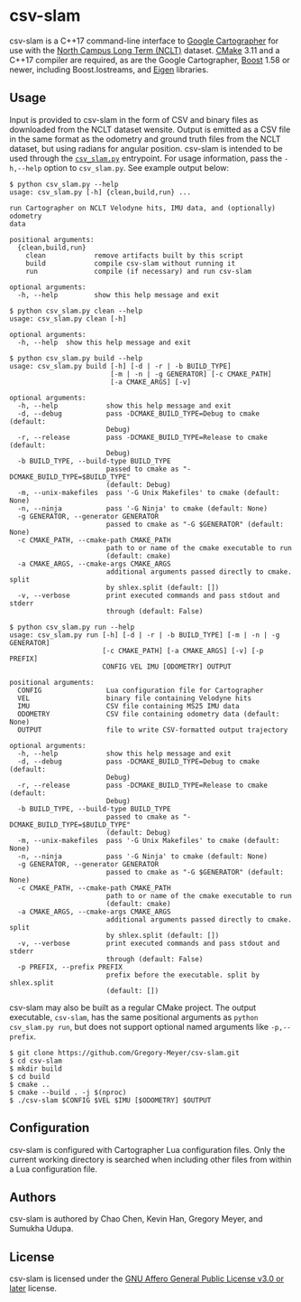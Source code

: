 # csv-slam

csv-slam is a C++17 command-line interface to [Google Cartographer](https://opensource.google/projects/cartographer) for use with the [North Campus Long Term (NCLT)](http://robots.engin.umich.edu/nclt/) dataset. [CMake](https://cmake.org/) 3.11 and a C++17 compiler are required, as are the Google Cartographer, [Boost](https://www.boost.org/) 1.58 or newer, including Boost.Iostreams, and [Eigen](http://eigen.tuxfamily.org/index.php?title=Main_Page) libraries.

## Usage

Input is provided to csv-slam in the form of CSV and binary files as downloaded from the NCLT dataset wensite. Output is emitted as a CSV file in the same format as the odometry and ground truth files from the NCLT dataset, but using radians for angular position. csv-slam is intended to be used through the [`csv_slam.py`](csv_slam.py) entrypoint. For usage information, pass the `-h,--help` option to `csv_slam.py`. See example output below:

```
$ python csv_slam.py --help
usage: csv_slam.py [-h] {clean,build,run} ...

run Cartographer on NCLT Velodyne hits, IMU data, and (optionally) odometry
data

positional arguments:
  {clean,build,run}
    clean            remove artifacts built by this script
    build            compile csv-slam without running it
    run              compile (if necessary) and run csv-slam

optional arguments:
  -h, --help         show this help message and exit
```

```
$ python csv_slam.py clean --help
usage: csv_slam.py clean [-h]

optional arguments:
  -h, --help  show this help message and exit
```

```
$ python csv_slam.py build --help
usage: csv_slam.py build [-h] [-d | -r | -b BUILD_TYPE]
                         [-m | -n | -g GENERATOR] [-c CMAKE_PATH]
                         [-a CMAKE_ARGS] [-v]

optional arguments:
  -h, --help            show this help message and exit
  -d, --debug           pass -DCMAKE_BUILD_TYPE=Debug to cmake (default:
                        Debug)
  -r, --release         pass -DCMAKE_BUILD_TYPE=Release to cmake (default:
                        Debug)
  -b BUILD_TYPE, --build-type BUILD_TYPE
                        passed to cmake as "-DCMAKE_BUILD_TYPE=$BUILD_TYPE"
                        (default: Debug)
  -m, --unix-makefiles  pass '-G Unix Makefiles' to cmake (default: None)
  -n, --ninja           pass '-G Ninja' to cmake (default: None)
  -g GENERATOR, --generator GENERATOR
                        passed to cmake as "-G $GENERATOR" (default: None)
  -c CMAKE_PATH, --cmake-path CMAKE_PATH
                        path to or name of the cmake executable to run
                        (default: cmake)
  -a CMAKE_ARGS, --cmake-args CMAKE_ARGS
                        additional arguments passed directly to cmake. split
                        by shlex.split (default: [])
  -v, --verbose         print executed commands and pass stdout and stderr
                        through (default: False)
```

```
$ python csv_slam.py run --help
usage: csv_slam.py run [-h] [-d | -r | -b BUILD_TYPE] [-m | -n | -g GENERATOR]
                       [-c CMAKE_PATH] [-a CMAKE_ARGS] [-v] [-p PREFIX]
                       CONFIG VEL IMU [ODOMETRY] OUTPUT

positional arguments:
  CONFIG                Lua configuration file for Cartographer
  VEL                   binary file containing Velodyne hits
  IMU                   CSV file containing MS25 IMU data
  ODOMETRY              CSV file containing odometry data (default: None)
  OUTPUT                file to write CSV-formatted output trajectory

optional arguments:
  -h, --help            show this help message and exit
  -d, --debug           pass -DCMAKE_BUILD_TYPE=Debug to cmake (default:
                        Debug)
  -r, --release         pass -DCMAKE_BUILD_TYPE=Release to cmake (default:
                        Debug)
  -b BUILD_TYPE, --build-type BUILD_TYPE
                        passed to cmake as "-DCMAKE_BUILD_TYPE=$BUILD_TYPE"
                        (default: Debug)
  -m, --unix-makefiles  pass '-G Unix Makefiles' to cmake (default: None)
  -n, --ninja           pass '-G Ninja' to cmake (default: None)
  -g GENERATOR, --generator GENERATOR
                        passed to cmake as "-G $GENERATOR" (default: None)
  -c CMAKE_PATH, --cmake-path CMAKE_PATH
                        path to or name of the cmake executable to run
                        (default: cmake)
  -a CMAKE_ARGS, --cmake-args CMAKE_ARGS
                        additional arguments passed directly to cmake. split
                        by shlex.split (default: [])
  -v, --verbose         print executed commands and pass stdout and stderr
                        through (default: False)
  -p PREFIX, --prefix PREFIX
                        prefix before the executable. split by shlex.split
                        (default: [])
```

csv-slam may also be built as a regular CMake project. The output executable, `csv-slam`, has the same positional arguments as `python csv_slam.py run`, but does not support optional named arguments like `-p,--prefix`.

```
$ git clone https://github.com/Gregory-Meyer/csv-slam.git
$ cd csv-slam
$ mkdir build
$ cd build
$ cmake ..
$ cmake --build . -j $(nproc)
$ ./csv-slam $CONFIG $VEL $IMU [$ODOMETRY] $OUTPUT
```

## Configuration

csv-slam is configured with Cartographer Lua configuration files. Only the current working directory is searched when including other files from within a Lua configuration file.

## Authors

csv-slam is authored by Chao Chen, Kevin Han, Gregory Meyer, and Sumukha Udupa.

## License

csv-slam is licensed under the [GNU Affero General Public License v3.0 or later](https://spdx.org/licenses/AGPL-3.0-or-later.html) license.
